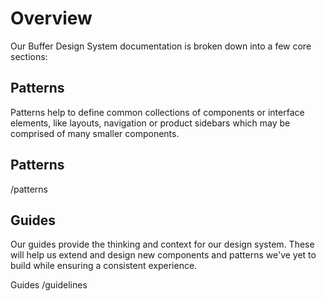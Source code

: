 # Overview
Our Buffer Design System documentation is broken down into a few core sections: 

## Patterns
Patterns help to define common collections of components or interface elements, like layouts, navigation or product sidebars which may be comprised of many smaller components. 

## Patterns
/patterns

## Guides
Our guides provide the thinking and context for our design system. These will help us extend and design new components and patterns we've yet to build while ensuring a consistent experience. 

Guides
/guidelines
​

​